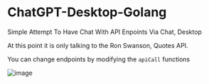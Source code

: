 # ChatGPT-Desktop-Golang
Simple Attempt To Have Chat With API Enpoints Via Chat, Desktop

At this point it is only talking to the Ron Swanson, Quotes API.

You can change endpoints by modifying the `apiCall` functions


![image](https://user-images.githubusercontent.com/13138647/224311791-36185bd3-8e0f-4068-b254-556e4f61251f.png)

